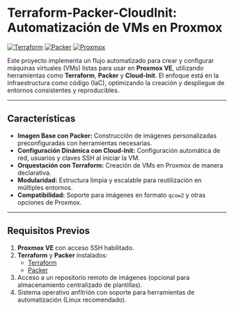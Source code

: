 # Terraform-Packer-CloudInit: Automatización de VMs en Proxmox

[![Terraform](https://img.shields.io/badge/Terraform-v1.x-blue)](https://www.terraform.io/)
[![Packer](https://img.shields.io/badge/Packer-v1.x-green)](https://www.packer.io/)
[![Proxmox](https://img.shields.io/badge/Proxmox-VE-orange)](https://www.proxmox.com/)

Este proyecto implementa un flujo automatizado para crear y configurar máquinas virtuales (VMs) listas para usar en **Proxmox VE**, utilizando herramientas como **Terraform**, **Packer** y **Cloud-Init**. El enfoque está en la infraestructura como código (IaC), optimizando la creación y despliegue de entornos consistentes y reproducibles.

---

## Características

- **Imagen Base con Packer:** Construcción de imágenes personalizadas preconfiguradas con herramientas necesarias.
- **Configuración Dinámica con Cloud-Init:** Configuración automática de red, usuarios y claves SSH al iniciar la VM.
- **Orquestación con Terraform:** Creación de VMs en Proxmox de manera declarativa.
- **Modularidad:** Estructura limpia y escalable para reutilización en múltiples entornos.
- **Compatibilidad:** Soporte para imágenes en formato `qcow2` y otras opciones de Proxmox.

---

## Requisitos Previos

1. **Proxmox VE** con acceso SSH habilitado.
2. **Terraform** y **Packer** instalados:
   - [Terraform](https://www.terraform.io/downloads.html)
   - [Packer](https://www.packer.io/downloads)
3. Acceso a un repositorio remoto de imágenes (opcional para almacenamiento centralizado de plantillas).
4. Sistema operativo anfitrión con soporte para herramientas de automatización (Linux recomendado).
